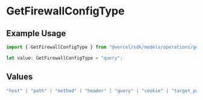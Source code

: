 # GetFirewallConfigType

## Example Usage

```typescript
import { GetFirewallConfigType } from "@vercel/sdk/models/operations/getfirewallconfig.js";

let value: GetFirewallConfigType = "query";
```

## Values

```typescript
"host" | "path" | "method" | "header" | "query" | "cookie" | "target_path" | "ip_address" | "protocol" | "region" | "scheme" | "environment" | "user_agent" | "geo_continent" | "geo_country" | "geo_country_region" | "geo_city" | "geo_as_number" | "ja4_digest" | "ja3_digest" | "rate_limit_api_id"
```